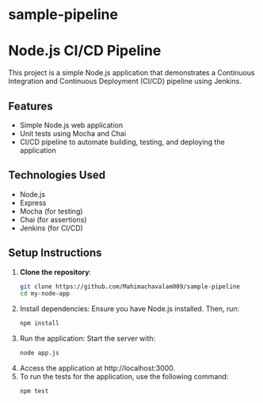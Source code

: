 # sample-pipeline

# Node.js CI/CD Pipeline

This project is a simple Node.js application that demonstrates a Continuous Integration and Continuous Deployment (CI/CD) pipeline using Jenkins.


## Features

- Simple Node.js web application
- Unit tests using Mocha and Chai
- CI/CD pipeline to automate building, testing, and deploying the application

## Technologies Used

- Node.js
- Express
- Mocha (for testing)
- Chai (for assertions)
- Jenkins (for CI/CD)

## Setup Instructions

1. **Clone the repository**:
   ```bash
   git clone https://github.com/Mahimachavalam009/sample-pipeline
   cd my-node-app
   ```
2. Install dependencies: Ensure you have Node.js installed. Then, run:
   ```bash
   npm install
   ```
3. Run the application: Start the server with:
   ```bash
   node app.js
   ```
4. Access the application at http://localhost:3000.
5. To run the tests for the application, use the following command:
   ```bash
   npm test
   ```


